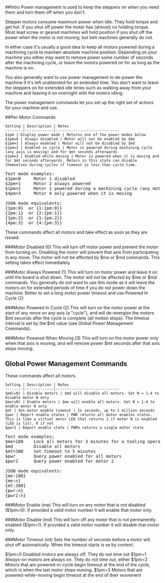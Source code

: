 ##Intro
Power management is used to keep the steppers on when you need them and turn them off when you don't. 

Stepper motors consume maximum power when idle. They hold torque and get hot. If you shut off power the motor has (almost) no holding torque. Most lead screw or geared machines will hold position if you shut off the power when the motor is not moving, but belt machines generally do not. 

In either case it's usually a good idea to keep all motors powered during a machining cycle to maintain absolute machine position. Depending on your machine you either may want to remove power some number of seconds after the machining cycle, or leave the motors powered on for as long as the machine is on.

You also generally want to use power management to de-power the machine if it's left unattended for an extended time. You don't want to leave the steppers on for extended idle times such as walking away from your machine and leaving it on overnight with the motors idling. 

The power management commands let you set up the right set of actions for your machine and use.

##Per-Motor Commands

	Setting | Description | Notes
	--------|-------------|-----------------------------
	$1pm | Display power mode | Returns one of the power modes below
	$1pm=0 | Always disabled | Motor will not be enabled by $me 
	$1pm=1 | Always enabled | Motor will not be disabled by $md 
	$1pm=2 | Enabled in cycle | Motor is powered during machining cycle (any axis is moving) and for $mt seconds afterwards
	$1pm=3 | Enabled while moving | Motor is powered when it is moving and for $mt seconds afterwards. Motors in this state can disable themselves during cycles if timeout is less than cycle time.

<pre>
Text mode examples:
$1pm=0     Motor 1 disabled
$2pm=1     Motor 2 always powered
$1pm=2     Motor 1 powered during a machining cycle (any motor moving)
$4pm=3     Motor 4 only powered when it is moving

JSON mode equivalents:
{1pm:0}  or {1:{pm:0}}
{2pm:1}  or {2:{pm:1}}
{1pm:2}  or {1:{pm:2}}
{4pm:3}  or {4:{pm:3}}
</pre>

These commands affect all motors and take effect as soon as they are issued.

###Motor Disabled (0)
This will turn off motor power and prevent the motor from turning on. Disabling the motor will prevent that axis from participating in any move. The motor will not be affected by $me or $md commands. This setting takes effect immediately.

###Motor Always Powered (1)
This will turn on motor power and leave it on until the board is shut down. The motor will not be affected by $me or $md commands. You generally do not want to use this mode as it will leave the motors on for extended periods of time if you do not power down the machine. Better to set a long motor power timeout and use Powered In Cycle (2)

###Motor Powered In Cycle (2)
This will turn on the motor power at the start of any move on any axis (a "cycle"), and will de-energize the motors $mt seconds after the cycle is complete (all motion stops). The timeout interval is set by the $mt value (see Global Power Management Commands).

###Motor Powered When Moving (3)
This will turn on the motor power only when that axis is moving, and will remove power $mt seconds after that axis stops moving.

## Global Power Management Commands
These commands affect all motors.
 
	Setting | Description | Notes
	--------|-------------|-----------------------------
	$md(=N) | Disable motors | $md will disable all motors. Set N = 1-4 to disable motor N only
	$me(=N) | Enable motors | $me will enable all motors. Set N = 1-4 to enable motor N only
	$mt | Set motor enable timeout | In seconds, up to 1 million seconds
	$pwr | Report enable states | PWR returns all motor enables states. This is like a virtual motor LED that returns 1 if motor N is enabled (LED is lit), 0 if not
	$pwr1 | Report enable state | PWRn returns a single motor state

<pre>
Text mode examples:
$me=180    Lock all motors for 3 minutes for a tooling operation 
$md        Disable all motors
$mt=300    Set timeout to 5 minutes
$pwr       Query power enabled for all motors
$pwr2      Query power enabled for motor 2

JSON mode equivalents:
{me:180}
{me:n}
{mt:300}
{pwr:n}
{pwr2:n}
</pre>

###Motor Enable (me)
This will turn on any motor that is not disabled ($1pm=0). If provided a valid motor number it will enable that motor only. 

###Motor Disable (md)
This will turn off any motor that is not permanently enabled ($1pm=1). If provided a valid motor number it will disable that motor only.

###Motor Timeout (mt)
Sets the number of seconds before a motor will shut off automatically. When the timeout starts is se by context:

$1pm=0 Disabled motors are always off. They do not time out
$1pm=1 Always-on motors are always on. They do not time out, either
$1pm=2 Motors that are powered-in-cycle begin timeout at the end of the cycle, which is when the last motor stops moving.
$1pm=3 Motors that are powered-while-moving begin timeout at the end of their movement



